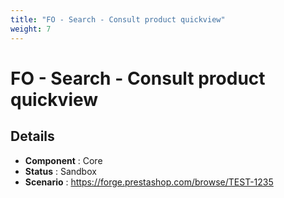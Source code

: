 ```yaml
---
title: "FO - Search - Consult product quickview"
weight: 7
---
```


# FO - Search - Consult product quickview
## Details
* **Component** : Core
* **Status** : Sandbox
* **Scenario** : https://forge.prestashop.com/browse/TEST-1235

